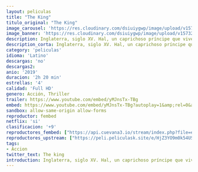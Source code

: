 ```yaml
---
layout: peliculas
title: "The King"
titulo_original: "The King"
image_carousel: 'https://res.cloudinary.com/dsiuiygwp/image/upload/v1573237638/king-min_fk9kmr.jpg'
image_banner: 'https://res.cloudinary.com/dsiuiygwp/image/upload/v1573237641/methode_times_prod_web_bin_7c00092a-e511-11e9-af9b-4acc72f640a9-min_swzaf6.jpg'
description: Inglaterra, siglo XV. Hal, un caprichoso príncipe que vive entre la población lejos de la corte, se ve obligado por las circunstancias a aceptar el trono a regañadientes y convertirse en Enrique V.
description_corta: Inglaterra, siglo XV. Hal, un caprichoso príncipe que vive entre la población lejos de la corte, se ve obligado por las circunstancias a aceptar el trono a regañadientes y convertirse en Enrique V.
category: 'peliculas'
idioma: 'Latino'
descargas: 'no'
descargas2:
anio: '2019'
duracion: '2h 20 min'
estrellas: '4'
calidad: 'Full HD'
genero: Acción, Thriller
trailer: https://www.youtube.com/embed/yMJnsTx-TBg
embed: https://www.youtube.com/embed/yMJnsTx-TBg?autoplay=1&amp;rel=0&amp;hd=1&border=0&wmode=opaque&enablejsapi=1&modestbranding=1&controls=1&showinfo=0
sandbox: allow-same-origin allow-forms
reproductor: fembed
netflix: 'si'
clasificacion: '+9'
reproductores_fembed: ["https://api.cuevana3.io/stream/index.php?file=ek5lbm9xYWNrS0xYMTZLa2xNbkdvY3ZTb3BtZng4TGp6ZFpobGFMUGtOalJ5S1dUbjhhTzJOTFhuS2FzajVPcG1acGthV0hEMGVQWDA2S21ZY1hRNEpQWHAybHNtcFdxbXBtU2ZuUzJ3THVva2FDaVo0WFgxTkRNbDZGM3g5VFh5WjFrWjJ1VmxhaVZsMnhv","Latino","https://myurlshort.live/v/81k87h8wkd6d561","Latino","https://feurl.com/v/w3jkqtnq361-41j","Latino","https://feurl.com/v/qyx60uek1n0z6w5","Latino"]
reproductores_upstream: ["https://peli.peliculask.site/e/HjZ3YO9m0k54US8/","Latino"]
tags:
- Accion
twitter_text: The king
introduction: Inglaterra, siglo XV. Hal, un caprichoso príncipe que vive entre la población lejos de la corte, se ve obligado por las circunstancias a aceptar el trono a regañadientes y convertirse en Enrique V.
---
```













